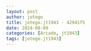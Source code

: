 ```yaml
---
layout: post
author: jotego
title: jotego.jt1943 - 42941f5
date: 2024-08-09
categories: [Arcade, jt1943]
tags: [jotego.jt1943]
---
```



